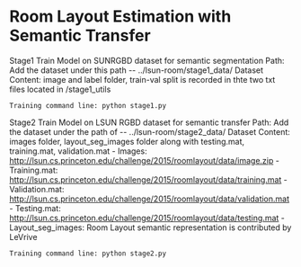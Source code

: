 # Room Layout Estimation with Semantic Transfer 

Stage1
    Train Model on SUNRGBD dataset for semantic segmentation
    Path: Add the dataset under this path -- ../lsun-room/stage1_data/
    Dataset Content: image and label folder, train-val split is recorded in thte two txt files located in  /stage1_utils

    Training command line: python stage1.py

Stage2
    Train Model on LSUN RGBD dataset for semantic transfer
    Path: Add the dataset under the path of -- ../lsun-room/stage2_data/
    Dataset Content: images folder, layout_seg_images folder along with testing.mat, training.mat, validation.mat
        - Images: http://lsun.cs.princeton.edu/challenge/2015/roomlayout/data/image.zip
        - Training.mat: http://lsun.cs.princeton.edu/challenge/2015/roomlayout/data/training.mat
        - Validation.mat: http://lsun.cs.princeton.edu/challenge/2015/roomlayout/data/validation.mat
        - Testing.mat: http://lsun.cs.princeton.edu/challenge/2015/roomlayout/data/testing.mat
        - Layout_seg_images: Room Layout semantic representation is contributed by LeVrive

    Training command line: python stage2.py
